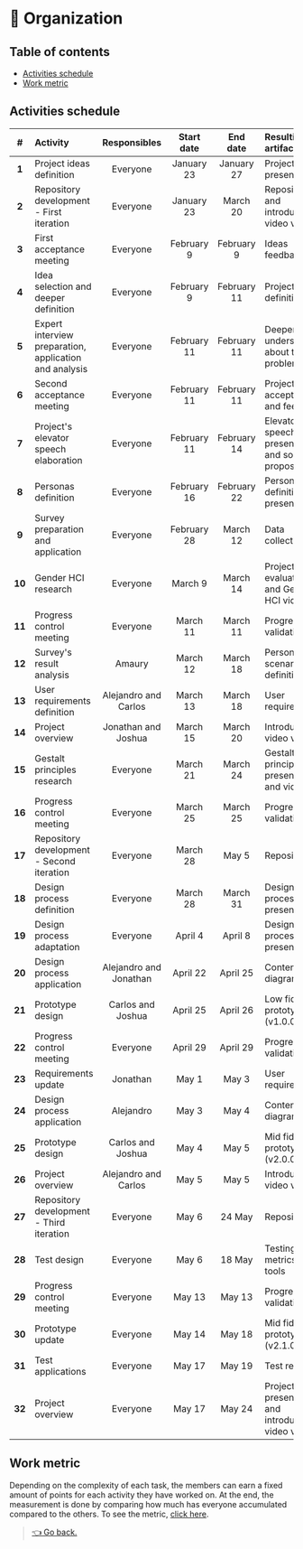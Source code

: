 # 📅 Organization

## Table of contents

- [Activities schedule](#activities-schedule)
- [Work metric](#work-metric)

## Activities schedule

|   #    | Activity                                               |      Responsibles      | Start date  |  End date   | Resulting artifact                                  |
| :----: | :----------------------------------------------------- | :--------------------: | :---------: | :---------: | :-------------------------------------------------- |
| **1**  | Project ideas definition                               |        Everyone        | January 23  | January 27  | Project ideas presentation                          |
| **2**  | Repository development - First iteration               |        Everyone        | January 23  |  March 20   | Repository and introduction video v1                |
| **3**  | First acceptance meeting                               |        Everyone        | February 9  | February 9  | Ideas feedback                                      |
| **4**  | Idea selection and deeper definition                   |        Everyone        | February 9  | February 11 | Project definition                                  |
| **5**  | Expert interview preparation, application and analysis |        Everyone        | February 11 | February 11 | Deeper understanding about the problematic          |
| **6**  | Second acceptance meeting                              |        Everyone        | February 11 | February 11 | Project idea acceptance and feedback                |
| **7**  | Project's elevator speech elaboration                  |        Everyone        | February 11 | February 14 | Elevator speech presentation and solution proposals |
| **8**  | Personas definition                                    |        Everyone        | February 16 | February 22 | Personas definition presentation                    |
| **9**  | Survey preparation and application                     |        Everyone        | February 28 |  March 12   | Data collection                                     |
| **10** | Gender HCI research                                    |        Everyone        |   March 9   |  March 14   | Project evaluation and Gender HCI video             |
| **11** | Progress control meeting                               |        Everyone        |  March 11   |  March 11   | Progress validation                                 |
| **12** | Survey's result analysis                               |         Amaury         |  March 12   |  March 18   | Personas and scenarios definition                   |
| **13** | User requirements definition                           |  Alejandro and Carlos  |  March 13   |  March 18   | User requirements                                   |
| **14** | Project overview                                       |  Jonathan and Joshua   |  March 15   |  March 20   | Introduction video v2                               |
| **15** | Gestalt principles research                            |        Everyone        |  March 21   |  March 24   | Gestalt principles presentation and video           |
| **16** | Progress control meeting                               |        Everyone        |  March 25   |  March 25   | Progress validation                                 |
| **17** | Repository development - Second iteration              |        Everyone        |  March 28   |    May 5    | Repository                                          |
| **18** | Design process definition                              |        Everyone        |  March 28   |  March 31   | Design process presentation                         |
| **19** | Design process adaptation                              |        Everyone        |   April 4   |   April 8   | Design process presentation                         |
| **20** | Design process application                             | Alejandro and Jonathan |  April 22   |  April 25   | Content diagram                                     |
| **21** | Prototype design                                       |   Carlos and Joshua    |  April 25   |  April 26   | Low fidelity prototype (v1.0.0)                     |
| **22** | Progress control meeting                               |        Everyone        |  April 29   |  April 29   | Progress validation                                 |
| **23** | Requirements update                                    |        Jonathan        |    May 1    |    May 3    | User requirements                                   |
| **24** | Design process application                             |       Alejandro        |    May 3    |    May 4    | Content diagram                                     |
| **25** | Prototype design                                       |   Carlos and Joshua    |    May 4    |    May 5    | Mid fidelity prototype (v2.0.0)                     |
| **26** | Project overview                                       |  Alejandro and Carlos  |    May 5    |    May 5    | Introduction video v3                               |
| **27** | Repository development - Third iteration               |        Everyone        |    May 6    |   24 May    | Repository                                          |
| **28** | Test design                                            |        Everyone        |    May 6    |   18 May    | Testing plan, metrics and tools                     |
| **29** | Progress control meeting                               |        Everyone        |   May 13    |   May 13    | Progress validation                                 |
| **30** | Prototype update                                       |        Everyone        |   May 14    |   May 18    | Mid fidelity prototype (v2.1.0)                     |
| **31** | Test applications                                      |        Everyone        |   May 17    |   May 19    | Test results                                        |
| **32** | Project overview                                       |        Everyone        |   May 17    |   May 24    | Project presentation and introduction video v4      |

## Work metric

Depending on the complexity of each task, the members can earn a fixed amount of points for each activity they have worked on. At the end, the measurement is done by comparing how much has everyone accumulated compared to the others. To see the metric, [click here](https://alumnosuady-my.sharepoint.com/:x:/g/personal/a16001575_alumnos_uady_mx/EVdDhSks1mlHm9066QWDB7kBw4sVD_DNbhw4p5BqEPsD-g?e=8o4HY7).

> [👈 Go back.](./index.md)

